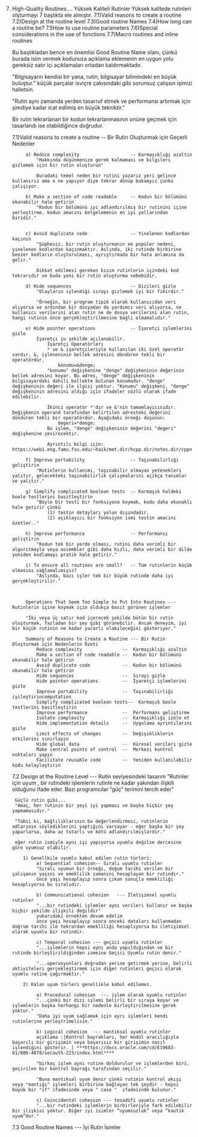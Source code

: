 7) High-Quality Routines.... Yüksek Kaliteli Rutinler 
Yüksek kalitede rutinleri olşturmayı 7 başlıkta ele almıştır.
    7.1)Valid reasons to create a routine 
    7.2)Design  at the routine level
    7.3)Good routine Names
    7.4)How long can a routine be?
    7.5How to use routine parameters
    7.6)Special considerations in the use of fonctions
    7.7)Macro routines and inline routines

    Bu başlıkladan bence en önemlisi Good Routine Name olanı, çünkü burada isim vermek kodunuza açıklama eklemenin en uygun yolu gereksiz satır içi açıklamaları ortadan kaldırmaktadır.

    "Bilgisayarın kendisi bir yana, rutin, bilgisayar bilimindeki en büyük buluştur." küçük parçalar isviçre çakısındaki gibi sorunsuz çalışsın işimizi halletsin.

    "Rutin aynı zamanda yerden tasarruf etmek ve performansı artırmak için şimdiye kadar icat edilmiş en büyük tekniktir."

    Bir rutin tekrarlanan bir kodun tekrarlanmasının onüne geçmek için tasarlandı ise olabildiğince doğrudur.    

    7.1)Valid reasons to create a routine  -- Bir Rutin Oluşturmak için Geçerli Nedenler
    
            a) Reduce complexity                   -- Karmaşıklığı azaltın
                "Hakkında düşünmenize gerek kalmaması ve bilgileri gizlemek için bir rutin oluşturun"
                
                Buradaki temel neden bir rutini yazarız yeri gelince kullanırız ama o ne yapıyor diye tekrar dönüp bakamyız çünkü çalışıyor.

            b) Make a section of code readable     -- Kodun bir bölümünü okunabilir hale getirin
                "Kodun bir bölümünü iyi adlandırılmış bir rutinini içine yerleştirme, kodun amacını belgelemenin en iyi yollarından biridir."


            c) Avoid duplicate code                -- Yinelenen kodlardan kaçının
                "Şüphesiz, bir rutin oluşturmanın en popüler nedeni, yinelenen kodlardan kaçınmaktır. Aslında, iki rutinde birbirine benzer kodların oluşturulması, ayrıştırmada bir hata anlamına da gelir."

                Dikkat edilmesi gereken kısım rutinlerin içindeki kod tekrarıdır ve buda yeni bir rutin oluşturma sebebidir.

            d) Hide sequences                      -- Dizileri gizle
                "Olayların işlendiği sırayı gizlemek iyi bir fikirdir."

                "Örneğin, bir program tipik olarak kullanıcıdan veri alıyorsa ve ardından bir dosyadan da yardımcı veri alıyorsa, ne kullanıcı verilerini alan rutin ne de dosya verilerini alan rutin, hangi rutinin önce gerçekleştirilmesine bağlı olmamalıdır."
                
            e) Hide pointer operations             -- İşaretçi işlemlerini gizle
                İşaretçi şu şekilde açılanabilir. 
                    İşaretçi Operatörleri
                    * ve & işaretçileriyle kullanılan iki özel operatör vardır. &, işleneninin bellek adresini döndüren tekli bir operatördür, 
                        konumu=&denge;
                    "konumu" değişkenine "denge" değişkeninin değerinin bellek adresini koyar. Bu adres, "denge" değişkeninin bilgisayardaki dahili bellekte bulunan konumudur. "denge" değişkeninin değeri ile ilgisi yoktur. "Konumu" değişkeni, "denge" değişkeninin adresini aldığı için ifadeler sözlü olarak ifade edilebilir. 

                    İkinci operatör *'dır ve &'nin tamamlayıcısıdır. Değişkenin operand tarafından belirtilen adresteki değerini döndüren tekli bir operatördür. Aşağıdaki örneği düşünün:
                        degeri=*denge;
                    Bu işlem, "denge" değişkeninin değerini "degeri" değişkenine çevirecektir.
                    
                    Ayrıntılı bilgi için: https://web1.eng.famu.fsu.edu/~haik/met.dir/hcpp.dir/notes.dir/cppnotes/node68.html
                
            f) Improve portability                 -- Taşınabilirliği geliştirin
                "Rutinlerin kullanımı, taşınabilir olmayan yetenekleri yalıtır, gelecekteki taşınabilirlik çalışmalarını açıkça tanımlar ve yalıtır."
                
            g) Simplify complicated boolean tests  -- Karmaşık haldeki boole testlerini basitleştirin
                "Böyle bir testi bir fonksiyona koymak, kodu daha okunaklı hale getirir çünkü
                    (1) testin detayları yolun dışındadır,
                    (2) açıklayıcı bir fonksiyon ismi testin amacını özetler.."

            h) Improve performance                 -- Performansı geliştirin
                "Kodun tek bir yerde olması, rutini daha verimli bir algoritmayla veya assembler gibi daha hızlı, daha verimli bir dilde yeniden kodlamayı pratik hale getirir."

            i) To ensure all routines are small?   -- Tüm rutinlerin küçük olmasını sağlamalımıyız?
                "Aslında, bazı işler tek bir büyük rutinde daha iyi gerçekleştirilir."



            Operations That Seem Too Simple to Put Into Routines --- Rutinlerin içine koymak için oldukça basit görünen işlemler

            "İki veya üç satır kod içerecek şekilde bütün bir rutin oluşturmak, fazladan bir şey gibi görünebilir. Ancak deneyim, iyi bir küçük rutinin ne kadar yararlı olabileceğini gösteriyor."

            Summary of Reasons to Create a Routine --- Bir Rutin Oluşturmak için Nedenlerin Özeti
                Reduce complexity               --  Karmaşıklığı azaltın
                Make a section of code readable --  Kodun bir bölümünü okunabilir hale getirin
                Avoid duplicate code            --  Kodun bir bölümünü okunabilir hale getirin
                Hide sequences                  --  Sırayı gizle
                Hide pointer operations         --  İşaretçi işlemlerini gizle
                Improve portability             --  Taşınabilirliği iyileştirincomputation
                Simplify complicated boolean tests--  Karmaşık boole testlerini basitleştirin
                Improve performance             --  Performans geliştirme
                Isolate complexity              --  Karmaşıklığı izole et
                Hide implementation details     --  Uygulama ayrıntılarını gizle
                Limit effects of changes        --  Değişikliklerin etkilerini sınırlayın
                Hide global data                --  Küresel verileri gizle
                Make central points of control  --  Merkezi kontrol noktaları yapın
                Facilitate reusable code        --  Yeniden kullanılabilir kodu kolaylaştırın
    

    7.2 Design at the Routine Level --- Rutin seviyesindeki tasarım
        "Rutinler için uyum , bir rutindeki işlemlerin rutinle ne kadar yakından ilişkili olduğunu ifade eder. Bazı programcılar “güç” terimini tercih eder" 
        
        Güçlü rutin gibi... 
        "Amaç, her rutinin bir şeyi iyi yapması ve başka hiçbir şey yapmamasıdır."
        
        "Tabii ki, bağlılıklarının bu değerlendirmesi, rutinlerin adlarının söylediklerini yaptığını varsayar - eğer başka bir şey yaparlarsa, daha az tutarlı ve kötü adlandırılmışlardır."

        eğer rutin ismiyle aynı işi yapıyorsa uyumlu değilse dercesine göre uyumsuz olabilir.

           1) Genellkile uyumlu kabul edilen rutin türleri: 
                a) Sequential cohesion-- Sıralı uyumlu rutinler
                "Sıralı uyumun bir örneği, doğum tarihi verilen bir çalışanın yaşını ve emeklilik zamanını hesaplayan bir rutindir."
                önce yaşı hesaplayıp sonra çıkan sonuçla emekliliği hesaplıyorsa bu sıralıdır.

                b) Communicational cohesion   --- İletişimsel uyumlu rutinler 
                "...bir rutindeki işlemler aynı verileri kullanır ve başka hiçbir şekilde ilişkili değildir"
                yukarıdaki örnekten devam edelim 
                önce yaşı hesaplayıp sonra onceki dataları kullanmadan doğrum tarihi ile tekrardan emekliliği hesaplıyorsa bu iletişimsel olarak uyumlu bir rutindir.

                c) Temporal cohesion --- geçici uyumlu rutinler 
                "...işlemlerin hepsi aynı anda yapıldığından ve bir rutinde birleştirildiğinden ismeine Geçici Uyumlu rutin denir."

                "...operasyonları doğrudan yerine getirmek yerine, belirli aktiviteleri gerçekleştirmek için diğer rutinleri geçici olarak uyumlu rutine çağırmaktır."
            
           2) Kalan uyum türleri genellikle kabul edilemez.
            
                a) Procedural cohesion  --- işlem olarak uyumlu rutinler
                "...çünkü bir dizi işlemi belirli bir sıraya koyar ve işlemlerin başka herhangi bir nedenle birleştirilmesine gerek yoktur."
                "Daha iyi uyum sağlamak için ayrı işlemleri kendi rutinlerine yerleştrimelisin."

                b) Logical cohesion  --- mantıksal uyumlu rutinler  
                açıklama :|Kontrol bayrakları, her modül aracılığıyla başarılı bir girişimin veya başarısız bir girişimin nasıl işlendiğini gösterir. | ***https://docs.oracle.com/cd/E19683-01/806-4078/secauth-223/index.html****

                "birkaç işlem aynı rutine doldurulur ve işlemlerden biri, geçirilen bir kontrol bayrağı tarafından seçilir."

                "Buna mantıksal uyum denir çünkü rutinin kontrol akışı veya "mantığı" işlemleri birbirine bağlayan tek şeydir - hepsi büyük bir "if" ifadesinde veya " case "  ifadesinde bulunur."

                c) Coincidental cohesion --- tesadüfi uyumlu rutinler
                "...bir rutindeki işlemlerin birbirleriyle fark edilebilir bir ilişkisi yoktur. Diğer iyi isimler “uyumsuzluk” veya “kaotik uyum”dur."

    7.3 Good Routine Names --- İyi Rutin İsimler